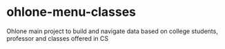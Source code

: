 # ohlone-menu-classes
Ohlone main project to build and navigate data based on college students, professor and classes offered in CS
